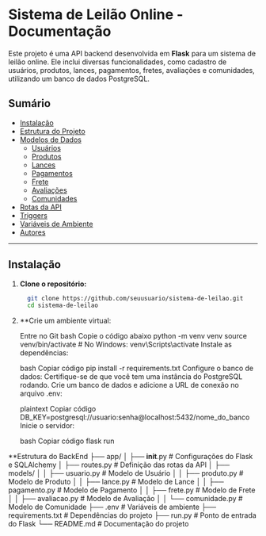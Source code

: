 # Sistema de Leilão Online - Documentação

Este projeto é uma API backend desenvolvida em **Flask** para um sistema de leilão online. Ele inclui diversas funcionalidades, como cadastro de usuários, produtos, lances, pagamentos, fretes, avaliações e comunidades, utilizando um banco de dados PostgreSQL.

## Sumário
- [Instalação](#instalação)
- [Estrutura do Projeto](#estrutura-do-projeto)
- [Modelos de Dados](#modelos-de-dados)
  - [Usuários](#usuários)
  - [Produtos](#produtos)
  - [Lances](#lances)
  - [Pagamentos](#pagamentos)
  - [Frete](#frete)
  - [Avaliações](#avaliações)
  - [Comunidades](#comunidades)
- [Rotas da API](#rotas-da-api)
- [Triggers](#triggers)
- [Variáveis de Ambiente](#variáveis-de-ambiente)
- [Autores](#autores)

---

## Instalação

1. **Clone o repositório:**
   ```bash
     git clone https://github.com/seuusuario/sistema-de-leilao.git
     cd sistema-de-leilao
2. **Crie um ambiente virtual:
   
    Entre no Git bash
    Copie o código abaixo
    python -m venv venv
    source venv/bin/activate  # No Windows: venv\Scripts\activate
    Instale as dependências:

    bash
    Copiar código
    pip install -r requirements.txt
    Configure o banco de dados: Certifique-se de que você tem uma instância do PostgreSQL rodando. Crie um banco de dados e adicione a URL de conexão no arquivo .env:
    
    plaintext
    Copiar código
    DB_KEY=postgresql://usuario:senha@localhost:5432/nome_do_banco
    Inicie o servidor:
    
    bash
    Copiar código
    flask run

**Estrutura do BackEnd
├── app/
│   ├── __init__.py          # Configurações do Flask e SQLAlchemy
│   ├── routes.py            # Definição das rotas da API
│   ├── models/
│   │   ├── usuario.py       # Modelo de Usuário
│   │   ├── produto.py       # Modelo de Produto
│   │   ├── lance.py         # Modelo de Lance
│   │   ├── pagamento.py     # Modelo de Pagamento
│   │   ├── frete.py         # Modelo de Frete
│   │   ├── avaliacao.py     # Modelo de Avaliação
│   │   └── comunidade.py    # Modelo de Comunidade
├── .env                     # Variáveis de ambiente
├── requirements.txt         # Dependências do projeto
├── run.py                   # Ponto de entrada do Flask
└── README.md                # Documentação do projeto

